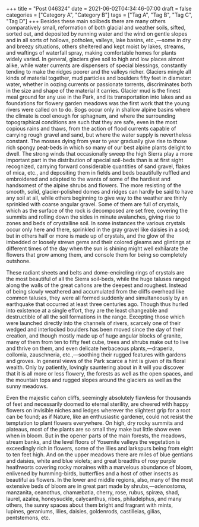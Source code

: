 +++
title = "Post 046324"
date = 2021-06-02T04:34:46-07:00
draft = false
categories = ["Category A", "Category B"]
tags = ["Tag A", "Tag B", "Tag C", "Tag D"]
+++
Besides these main soilbeds there are many others comparatively small, reformation of both glacial and weather soils, sifted, sorted out, and deposited by running water and the wind on gentle slopes and in all sorts of hollows, potholes, valleys, lake basins, etc.,—some in dry and breezy situations, others sheltered and kept moist by lakes, streams, and waftings of waterfall spray, making comfortable homes for plants widely varied. In general, glaciers give soil to high and low places almost alike, while water currents are dispensers of special blessings, constantly tending to make the ridges poorer and the valleys richer. Glaciers mingle all kinds of material together, mud particles and boulders fifty feet in diameter: water, whether in oozing currents or passionate torrents, discriminates both in the size and shape of the material it carries. Glacier mud is the finest meal ground for any use in the Park, and its transportation into lakes and as foundations for flowery garden meadows was the first work that the young rivers were called on to do. Bogs occur only in shallow alpine basins where the climate is cool enough for sphagnum, and where the surrounding topographical conditions are such that they are safe, even in the most copious rains and thaws, from the action of flood currents capable of carrying rough gravel and sand, but where the water supply is nevertheless constant. The mosses dying from year to year gradually give rise to those rich spongy peat-beds in which so many of our best alpine plants delight to dwell. The strong winds that occasionally sweep the high Sierra play a more important part in the distribution of special soil-beds than is at first sight recognized, carrying forward considerable quantities of sand gravel, flakes of mica, etc., and depositing them in fields and beds beautifully ruffled and embroidered and adapted to the wants of some of the hardiest and handsomest of the alpine shrubs and flowers. The more resisting of the smooth, solid, glacier-polished domes and ridges can hardly be said to have any soil at all, while others beginning to give way to the weather are thinly sprinkled with coarse angular gravel. Some of them are full of crystals, which as the surface of the rock is decomposed are set free, covering the summits and rolling down the sides in minute avalanches, giving rise to zones and beds of crystalline soil. In some instances the various crystals occur only here and there, sprinkled in the gray gravel like daisies in a sod; but in others half or more is made up of crystals, and the glow of the imbedded or loosely strewn gems and their colored gleams and glintings at different times of the day when the sun is shining might well exhilarate the flowers that grow among them, and console them for being so completely outshone.

These radiant sheets and belts and dome-encircling rings of crystals are the most beautiful of all the Sierra soil-beds, while the huge taluses ranged along the walls of the great cañons are the deepest and roughest. Instead of being slowly weathered and accumulated from the cliffs overhead like common taluses, they were all formed suddenly and simultaneously by an earthquake that occurred at least three centuries ago. Though thus hurled into existence at a single effort, they are the least changeable and destructible of all the soil formations in the range. Excepting those which were launched directly into the channels of rivers, scarcely one of their wedged and interlocked boulders has been moved since the day of their creation, and though mostly made up of huge angular blocks of granite, many of them from ten to fifty feet cube, trees and shrubs make out to live and thrive on them, and even delicate herbaceous plants,—draperia, collomia, zauschneria, etc.,—soothing their rugged features with gardens and groves. In general views of the Park scarce a hint is given of its floral wealth. Only by patiently, lovingly sauntering about in it will you discover that it is all more or less flowery, the forests as well as the open spaces, and the mountain tops and rugged slopes around the glaciers as well as the sunny meadows.

Even the majestic cañon cliffs, seemingly absolutely flawless for thousands of feet and necessarily doomed to eternal sterility, are cheered with happy flowers on invisible niches and ledges wherever the slightest grip for a root can be found; as if Nature, like an enthusiastic gardener, could not resist the temptation to plant flowers everywhere. On high, dry rocky summits and plateaus, most of the plants are so small they make but little show even when in bloom. But in the opener parts of the main forests, the meadows, stream banks, and the level floors of Yosemite valleys the vegetation is exceedingly rich in flowers, some of the lilies and larkspurs being from eight to ten feet high. And on the upper meadows there are miles of blue gentians and daisies, white and blue violets; and great breadths of rosy purple heathworts covering rocky moraines with a marvelous abundance of bloom, enlivened by humming-birds, butterflies and a host of other insects as beautiful as flowers. In the lower and middle regions, also, many of the most extensive beds of bloom are in great part made by shrubs,—adenostoma, manzanita, ceanothus, chamæbatia, cherry, rose, rubus, spiræa, shad, laurel, azalea, honeysuckle, calycanthus, ribes, philadelphus, and many others, the sunny spaces about them bright and fragrant with mints, lupines, geraniums, lilies, daisies, goldenrods, castilleias, gilias, pentstemons, etc.
